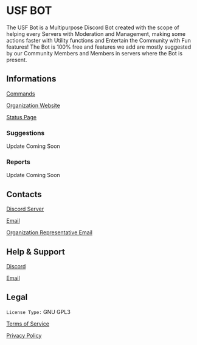 # USF BOT
The USF Bot is a Multipurpose Discord Bot created with the scope of helping every Servers with Moderation and Management, making some actions faster with Utility functions and Entertain the Community with Fun features! The Bot is 100% free and features we add are mostly suggested by our Community Members and Members in servers where the Bot is present.

## Informations
[Commands](https://github.com/USF-Team/USFBOT/blob/main/Commands.md)

[Organization Website](https://usfteam.pages.dev/)

[Status Page](https://usf.instatus.com/)

### Suggestions
Update Coming Soon
### Reports
Update Coming Soon

## Contacts
[Discord Server](https://dsc.gg/usfteam)

[Email](mailto:usfdiscordteam@gmail.com)

[Organization Representative Email](mailto:robertbelotti06@gmail.com)

## Help & Support

[Discord](https://dsc.gg/usfteam)

[Email](mailto:usfdiscordteam@gmail.com)

## Legal
`License Type:` GNU GPL3

[Terms of Service](https://github.com/USF-Team/USFBOT/blob/main/Terms.md)

[Privacy Policy](https://github.com/USF-Team/USFBOT/blob/main/Privacy.md)
